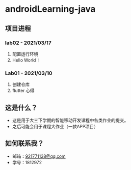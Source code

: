 # androidLearning-java

## 项目进程

### lab02 - 2021/03/17
1. 配置运行环境
2. Hello World！

### Lab01 - 2021/03/10
1. 创建仓库
2. flutter 心得

## 这是什么？
- 这是用于大三下学期的智能移动开发课程中各类作业的提交。
- 之后可能会用于课程大作业（一款APP项目）

## 如何联系我？
- 邮箱：921771138@qq.com
- 学号：1812972
